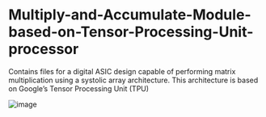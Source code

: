 # Multiply-and-Accumulate-Module-based-on-Tensor-Processing-Unit-processor
Contains files for a digital ASIC design capable of performing matrix multiplication using a systolic array architecture. This architecture is based on Google’s Tensor Processing Unit (TPU)


![image](https://github.com/user-attachments/assets/e4d4ab9e-d36e-4f9c-bb42-9b4fe58f03be)
